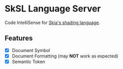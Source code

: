 # SkSL Language Server

Code IntelliSense for [Skia's shading language](https://skia.org/docs/user/sksl/).

## Features

- [x] Document Symbol
- [x] Document Formatting (may **NOT** work as expected)
- [x] Semantic Token
